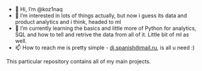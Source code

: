 - 👋 Hi, I’m @koz1naq
- 👀 I’m interested in lots of things actually, but now i guess its data and product analytics and i think, headed to ml
- 🌱 I’m currently learning the basics and little more of Python for analytics, SQL and how to tell and retrive the data from all of it. Little bit of ml as well.
- 📫 How to reach me is pretty simple - dj.spanish@mail.ru, is all u need :)

This particular repository contains all of my main projects. 
